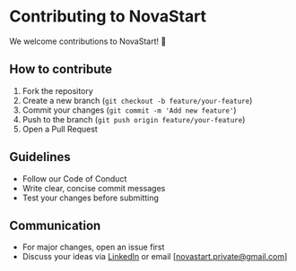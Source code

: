 # Contributing to NovaStart

We welcome contributions to NovaStart! 🚀

## How to contribute

1. Fork the repository  
2. Create a new branch (`git checkout -b feature/your-feature`)  
3. Commit your changes (`git commit -m 'Add new feature'`)  
4. Push to the branch (`git push origin feature/your-feature`)  
5. Open a Pull Request

## Guidelines

- Follow our Code of Conduct  
- Write clear, concise commit messages  
- Test your changes before submitting

## Communication

- For major changes, open an issue first  
- Discuss your ideas via [LinkedIn](https://www.linkedin.com/in/kamilas-novastart/) or email [novastart.private@gmail.com]
